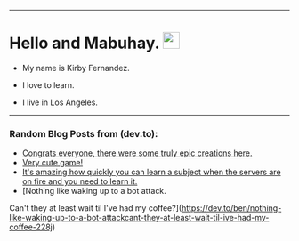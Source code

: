 
<img src="https://komarev.com/ghpvc/?username=kirbygit&style=flat-square&color=blue" alt=""/>

---
<h1>
  Hello and Mabuhay.
  <img src="https://media.giphy.com/media/hvRJCLFzcasrR4ia7z/giphy.gif" width="30px"/>
</h1>

- My name is Kirby Fernandez.

- I love to learn.

- I live in Los Angeles.

---

### Random Blog Posts from (dev.to):
<!-- BLOG-POST-LIST:START -->
- [Congrats everyone, there were some truly epic creations here.](https://dev.to/ben/congrats-everyone-there-were-some-truly-epic-creations-here-nj6)
- [Very cute game!](https://dev.to/ben/very-cute-game-298a)
- [It&#39;s amazing how quickly you can learn a subject when the servers are on fire and you need to learn it.](https://dev.to/ben/its-amazing-how-quickly-you-can-learn-a-subject-when-the-servers-are-on-fire-and-you-need-to-learn-3abh)
- [Nothing like waking up to a bot attack.

Can&#39;t they at least wait til I&#39;ve had my coffee?](https://dev.to/ben/nothing-like-waking-up-to-a-bot-attackcant-they-at-least-wait-til-ive-had-my-coffee-228j)
<!-- BLOG-POST-LIST:END -->
